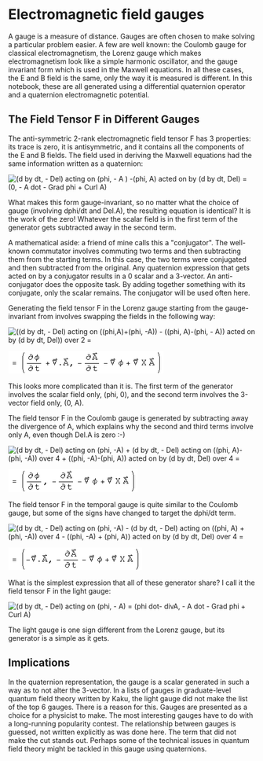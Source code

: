 #  Electromagnetic field gauges

A gauge is a measure of distance.  Gauges are often chosen to make solving a
particular problem easier.  A few are well known: the Coulomb gauge for
classical electromagnetism, the Lorenz gauge which makes electromagnetism look
like a simple harmonic oscillator, and the gauge invariant form which is used
in the Maxwell equations.  In all these cases, the E and B field is the same,
only the way it is measured is different.  In this notebook, these are all
generated using a differential quaternion operator and a quaternion
electromagnetic potential.

##  The Field Tensor F in Different Gauges

The anti-symmetric 2-rank electromagnetic field tensor F has 3 properties: its
trace is zero, it is antisymmetric, and it contains all the components of the
E and B fields.  The field used in deriving the Maxwell equations had the same
information written as a quaternion:

![\(d by dt, - Del\) acting on \(phi, - A \) -\(phi, A\) acted on by \(d by
dt, Del\) =  \(0, - A dot - Grad phi + Curl A\)](../images/EM/gauges/s_gr_1.gif)

What makes this form gauge-invariant, so no matter what the choice of gauge
(involving dphi/dt and Del.A), the resulting equation is identical?  It is the
work of the zero!  Whatever the scalar field is in the first term of the
generator gets subtracted away in the second term.  

A mathematical aside: a friend of mine calls this a "conjugator".  The well-
known commutator involves commuting two terms and then subtracting them from
the starting terms.  In this case, the two terms were conjugated and then
subtracted from the original.  Any quaternion expression that gets acted on by
a conjugator results in a 0 scalar and a 3-vector.  An anti-conjugator does
the opposite task.  By adding together something with its conjugate, only the
scalar remains.  The conjugator will be used often here.

Generating the field tensor F in the Lorenz gauge starting from the gauge-
invariant from involves swapping the fields in the following way:

![\(\(d by dt, - Del\) acting on \(\(phi,A\)+\(phi, -A\)\) - \(\(phi,
A\)-\(phi, - A\)\) acted on by \(d by dt, Del\)\) over 2
=](../images/EM/gauges/s_gr_2.gif)

![= \(phi dot+ divA, - A dot - Grad phi + Curl A \)](../images/EM/gauges/s_gr_3.gif)

This looks more complicated than it is.  The first term of the generator
involves the scalar field only, (phi, 0), and the second term involves the
3-vector field only, (0, A).

The field tensor F in the Coulomb gauge is generated by subtracting away the
divergence of A, which explains why the second and third terms involve only A,
even though Del.A is zero :-)

![\(d by dt, - Del\) acting on \(phi, -A\) + \(d by dt, - Del\) acting on
\(\(phi, A\)-\(phi, -A\)\) over 4 + \(\(phi, -A\)-\(phi, A\)\) acted on by \(d
by dt, Del\) over 4 =](../images/EM/gauges/s_gr_4.gif)

![= \(phi dot, - A dot - Grad phi + Curl A\)](../images/EM/gauges/s_gr_5.gif)

The field tensor F in the temporal gauge is quite similar to the Coulomb
gauge, but some of the signs have changed to target the dphi/dt term.

![\(d by dt, - Del\) acting on \(phi, -A\) - \(d by dt, - Del\) acting on
\(\(phi, A\) + \(phi, -A\)\) over 4 - \(\(phi, -A\) + \(phi, A\)\) acted on by
\(d by dt, Del\) over 4 =](../images/EM/gauges/s_gr_6.gif)

![= \(- divA, - A dot - Grad phi + Curl A\)](../images/EM/gauges/s_gr_7.gif)

What is the simplest expression that all of these generator share?  I call it
the field tensor F in the light gauge:

![\(d by dt, - Del\) acting on \(phi, - A\) = \(phi dot- divA, - A dot - Grad
phi + Curl A\)](../images/EM/gauges/s_gr_8.gif)

The light gauge is one sign different from the Lorenz gauge, but its generator
is a simple as it gets.

##  Implications

In the quaternion representation, the gauge is a scalar generated in such a
way as to not alter the 3-vector.  In a lists of gauges in graduate-level
quantum field theory written by Kaku, the light gauge did not make the list of
the top 6 gauges.  There is a reason for this.  Gauges are presented as a
choice for a physicist to make.  The most interesting gauges have to do with a
long-running popularity contest.  The relationship between gauges is guessed,
not written explicitly as was done here.  The term that did not make the cut
stands out.  Perhaps some of the technical issues in quantum field theory
might be tackled in this gauge using quaternions.

